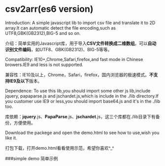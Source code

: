 # csv2arr(es6 version)
Introduction: A simple javascript lib to import csv file and translate it to 2D array.It can automatic detect the file encoding,such as UTF8,GBK(GB2312),BIG-5 and so on.

介绍：简单实用的Javascript库，用于导入**CSV文件转换成二维数组**。可以**自动识别文件编码**，如UTF8、GBK(GB2312)、BIG-5等等。

Compatibility: IE10+,Chrome,Safari,firefox,and fast mode in Chinese browers.IE9 and less is not supported.

兼容性：IE10及以上，Chrome，Safari，firefox，国内浏览器的极速模式。**不支持IE9及以下**版本。

Dependence: To use this lib,you should import some other js lib,include jquery, papaparse.js and jschardet.js,which is include in the ./lib directory.If you customer use IE9 or less,you should import base64.js and it's in the ./lib too.

库依赖：**jquery**.js、**PapaParse**.js、**jschardet**.js，这三个库都在./lib目录下有备份，方便使用。

Download the packege and open the demo.html to see how to use,wish you like it.

打包下载，打开demo.html看看使用示范，希望你喜欢^_^

###simple demo 简单示例


